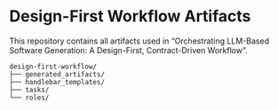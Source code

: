 # Design-First Workflow Artifacts

This repository contains all artifacts used in “Orchestrating LLM-Based Software Generation: A Design-First, Contract-Driven Workflow”. 

```mermaid
design-first-workflow/
├── generated_artifacts/
├── handlebar_templates/
├── tasks/
└── roles/

```
